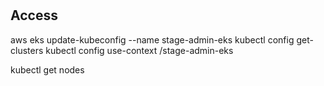 #

## Access

aws eks update-kubeconfig --name stage-admin-eks
kubectl config get-clusters
kubectl config use-context <arn>/stage-admin-eks

kubectl get nodes


